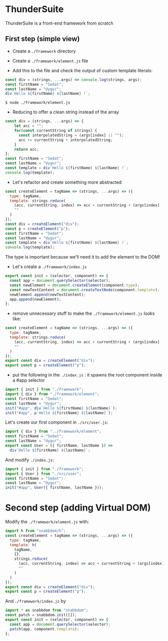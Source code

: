 # ThunderSuite

ThunderSuite is a front-end framework from scratch

## First step (simple view)

* Create a `./framework` directory

* Create a `./framework/element.js` file

* Add this to the file and check the output of custom template literals:

```javascript
const div = (strings, ...args) => console.log(strings, args);
const firstName = "Sedat";
const lastName = "Uygur";
div`Hello ${firstName} ${lastName} !`;
```

```shell
$ node ./framework/element.js
```

* Reducing to offer a clean string instead of the array

```javascript
const div = (strings, ...args) => {
    let acc = "";
    for(const currentString of strings) {
      const interpolatedString = (args[index] || "");
      acc += currentString + interpolatedString;
    }
    return acc;
};
const firstName = "Sedat";
const lastName = "Uygur";
const template = div`Hello ${firstName} ${lastName} !`;
console.log(template);
```

* Let's refactor and create something more abstracted

```javascript
const createElement = tagName => (strings, ...args) => ({
  type: tagName,
  template: strings.reduce(
    (acc, currentString, index) => acc + currentString + (args[index] || ""),
    ""
  )
});
const div = createElement("div");
const p = createElement("p");
const firstName = "Sedat";
const lastName = "Uygur";
const template = div`Hello ${firstName} ${lastName} !`;
console.log(template);
```

The type is important because we'll need it to add the element to the DOM!

* Let's create a `./framework/index.js`

```javascript
export const init = (selector, component) => {
  const app = document.querySelector(selector);
  const newElement = document.createElement(component.type);
  const newTextContent = document.createTextNode(component.template);
  newElement.append(newTextContent);
  app.append(newElement);
};
```

* remove unnecessary stuff to make the `./framework/element.js` looks like:

```javascript
const createElement = tagName => (strings, ...args) => ({
  type: tagName,
  template: strings.reduce(
    (acc, currentString, index) => acc + currentString + (args[index] || ""),
    ""
  )
});
export const div = createElement("div");
export const p = createElement("p");
```

* put the following in the `./index.js` : it spawns the root component inside a #app selector

```javascript
import { init } from "./framework";
import { div } from "./framework/element";
const firstName = "Sedat";
const lastName = "Uygur";
init("#app", div`Hello ${firstName} ${lastName}`);
init("#app", p`Hello ${firstName} ${lastName}`);
```

Let's create our first component in `./src/user.js`:

```javascript
import { div } from "../framework/element";
const firstName = "Sedat";
const lastName = "Uygur";
export const User = ({ firstName, lastName }) =>
  div`Hello ${firstName} ${lastName}`;
```

And modify `./index.js`:

```javascript
import { init } from "./framework";
import { User } from "./src/user";
const firstName = "Sedat";
const lastName = "Uygur";
init("#app", User({ firstName, lastName }));
```

# Second step (adding Virtual DOM)

Modify the `./framework/element.js` with:

```javascript
import h from "snabbdom/h";
const createElement = tagName => (strings, ...args) => ({
  type: tagName,
  template: h(
    tagName,
    {},
    strings.reduce(
      (acc, currentString, index) => acc + currentString + (args[index] || ""),
      ""
    )
  )
});
export const div = createElement("div");
export const p = createElement("p");
```

And `./framework/index.js` by

```javascript
import * as snabbdom from "snabbdom";
const patch = snabbdom.init([]);
export const init = (selector, component) => {
  const app = document.querySelector(selector);
  patch(app, component.template);
};
```